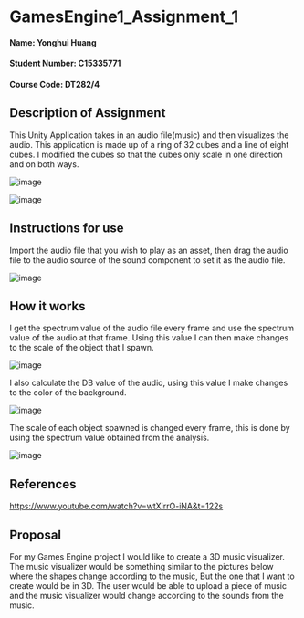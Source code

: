 # GamesEngine1_Assignment_1
#### Name: Yonghui Huang
#### Student Number: C15335771
#### Course Code: DT282/4

## Description of Assignment
This Unity Application takes in an audio file(music) and then visualizes the audio. This application is made up of a ring of 32 cubes and a line of eight cubes. I modified the cubes so that the cubes only scale in one direction and on both ways.

![image](https://user-images.githubusercontent.com/22171305/146187241-5138568e-62e8-4b40-a744-609872d5be22.png)

![image](https://user-images.githubusercontent.com/22171305/146187463-6526b8d2-caa2-4513-b7d2-2aae28fe4d87.png)

## Instructions for use
Import the audio file that you wish to play as an asset, then drag the audio file to the audio source of the sound component to set it as the audio file.

![image](https://user-images.githubusercontent.com/22171305/146189109-7c2cee35-cf17-4ee0-ada3-2c93ae6bb9c4.png)

## How it works
I get the spectrum value of the audio file every frame and use the spectrum value of the audio at that frame. Using this value I can then make changes to the scale of the object that I spawn.

![image](https://user-images.githubusercontent.com/22171305/146469569-6f2ce1d3-5217-4b95-b40f-2061b81233b8.png)

I also calculate the DB value of the audio, using this value I make changes to the color of the background.

![image](https://user-images.githubusercontent.com/22171305/146470258-0fcda892-10f7-4039-94b8-01e4591355c3.png)

The scale of each object spawned is changed every frame, this is done by using the spectrum value obtained from the analysis.

![image](https://user-images.githubusercontent.com/22171305/146469628-6db0d0f5-9534-405b-98a1-3f90e4e99ebf.png)


## References
https://www.youtube.com/watch?v=wtXirrO-iNA&t=122s

## Proposal
For my Games Engine project I would like to create a 3D music visualizer. The music visualizer would be something similar to the pictures below where the shapes change according to the music, But the one that I want to create would be in 3D.
The user would be able to upload a piece of music and the music visualizer would change according to the sounds from the music.
